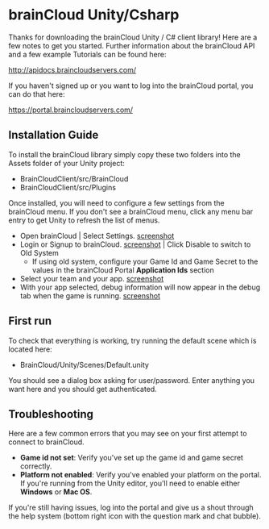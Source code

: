 # brainCloud Unity/Csharp

Thanks for downloading the brainCloud Unity / C# client library! Here are a few notes to get you started. Further information about the brainCloud API and a few example Tutorials can be found here:

http://apidocs.braincloudservers.com/

If you haven't signed up or you want to log into the brainCloud portal, you can do that here:

https://portal.braincloudservers.com/

## Installation Guide

To install the brainCloud library simply copy these two folders into the Assets folder of your Unity project:

- BrainCloudClient/src/BrainCloud
- BrainCloudClient/src/Plugins

Once installed, you will need to configure a few settings from the brainCloud menu. If you don't see a brainCloud menu, click any menu bar entry to get Unity to refresh the list of menus.

- Open brainCloud | Select Settings. [screenshot](https://raw.githubusercontent.com/getbraincloud/Unity-Csharp/development/screenshots/1_EditorSelectSettings.png)
- Login or Signup to brainCloud. [screenshot](https://raw.githubusercontent.com/getbraincloud/Unity-Csharp/development/screenshots/2_Login.png) | Click Disable to switch to Old System
	- If using old system, configure your Game Id and Game Secret to the values in the brainCloud Portal **Application Ids** section
- Select your team and your app. [screenshot](https://raw.githubusercontent.com/getbraincloud/Unity-Csharp/development/screenshots/3_SelectTeamAndApp.png)
- With your app selected, debug information will now appear in the debug tab when the game is running. [screenshot](https://raw.githubusercontent.com/getbraincloud/Unity-Csharp/development/screenshots/4_ViewDebugContent.png)


## First run
To check that everything is working, try running the default scene which is located here:

- BrainCloud/Unity/Scenes/Default.unity

You should see a dialog box asking for user/password. Enter anything you want here and you should get authenticated.

## Troubleshooting

Here are a few common errors that you may see on your first attempt to connect to brainCloud.

- **Game id not set**: Verify you've set up the game id and game secret correctly.
- **Platform not enabled**: Verify you've enabled your platform on the portal. If you're running from the Unity editor, you'll need to enable either **Windows** or **Mac OS**.

If you're still having issues, log into the portal and give us a shout through the help system (bottom right icon with the question mark and chat bubble).

